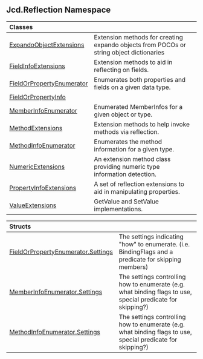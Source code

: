 ## Jcd.Reflection Namespace

| Classes | |
| :--- | :--- |
| [ExpandoObjectExtensions](Jcd_Reflection_ExpandoObjectExtensions.md 'Jcd.Reflection.ExpandoObjectExtensions') | Extension methods for creating expando objects from POCOs or string object dictionaries<br/> |
| [FieldInfoExtensions](Jcd_Reflection_FieldInfoExtensions.md 'Jcd.Reflection.FieldInfoExtensions') | Extension methods to aid in reflecting on fields.<br/> |
| [FieldOrPropertyEnumerator](Jcd_Reflection_FieldOrPropertyEnumerator.md 'Jcd.Reflection.FieldOrPropertyEnumerator') | Enumerates both properties and fields on a given data type.<br/> |
| [FieldOrPropertyInfo](Jcd_Reflection_FieldOrPropertyInfo.md 'Jcd.Reflection.FieldOrPropertyInfo') |  |
| [MemberInfoEnumerator](Jcd_Reflection_MemberInfoEnumerator.md 'Jcd.Reflection.MemberInfoEnumerator') | Enumerated MemberInfos for a given object or type.<br/> |
| [MethodExtensions](Jcd_Reflection_MethodExtensions.md 'Jcd.Reflection.MethodExtensions') | Extension methods to help invoke methods via reflection.<br/> |
| [MethodInfoEnumerator](Jcd_Reflection_MethodInfoEnumerator.md 'Jcd.Reflection.MethodInfoEnumerator') | Enumerates the method information for a given type. <br/> |
| [NumericExtensions](Jcd_Reflection_NumericExtensions.md 'Jcd.Reflection.NumericExtensions') | An extension method class providing numeric type information detection.<br/> |
| [PropertyInfoExtensions](Jcd_Reflection_PropertyInfoExtensions.md 'Jcd.Reflection.PropertyInfoExtensions') | A set of reflection extensions to aid in manipulating properties.<br/> |
| [ValueExtensions](Jcd_Reflection_ValueExtensions.md 'Jcd.Reflection.ValueExtensions') | GetValue and SetValue implementations.<br/> |

| Structs | |
| :--- | :--- |
| [FieldOrPropertyEnumerator.Settings](Jcd_Reflection_FieldOrPropertyEnumerator_Settings.md 'Jcd.Reflection.FieldOrPropertyEnumerator.Settings') | The settings indicating "how" to enumerate. (i.e. BindingFlags and a predicate for skipping members)<br/> |
| [MemberInfoEnumerator.Settings](Jcd_Reflection_MemberInfoEnumerator_Settings.md 'Jcd.Reflection.MemberInfoEnumerator.Settings') | The settings controlling how to enumerate (e.g. what binding flags to use, special predicate for skipping?)<br/> |
| [MethodInfoEnumerator.Settings](Jcd_Reflection_MethodInfoEnumerator_Settings.md 'Jcd.Reflection.MethodInfoEnumerator.Settings') | The settings controlling how to enumerate (e.g. what binding flags to use, special predicate for skipping?)<br/> |
